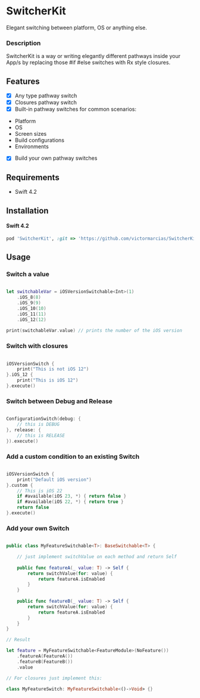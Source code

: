 # SwitcherKit
Elegant switching between platform, OS or anything else.

### Description
SwitcherKit is a way or writing elegantly different pathways inside your App/s by replacing those #if #else switches with Rx style closures.

## Features
- [x] Any type pathway switch
- [x] Closures pathway switch
- [x] Built-in pathway switches for common scenarios:
- Platform
- OS
- Screen sizes
- Build configurations
- Environments
- [x] Build your own pathway switches


## Requirements
- Swift 4.2

## Installation
#### Swift 4.2
```ruby
pod 'SwitcherKit', :git => 'https://github.com/victormarcias/SwitcherKit.git', :tag => 'master'
```


## Usage

### Switch a value
```swift

let switchableVar = iOSVersionSwitchable<Int>(1)
    .iOS_8(8)
    .iOS_9(9)
    .iOS_10(10)
    .iOS_11(11)
    .iOS_12(12)
    
print(switchableVar.value) // prints the number of the iOS version
```

### Switch with closures
```swift

iOSVersionSwitch {
    print("This is not iOS 12")
}.iOS_12 {
    print("This is iOS 12")
}.execute()

```

### Switch between Debug and Release
```swift

ConfigurationSwitch(debug: {
    // this is DEBUG
}, release: {
    // this is RELEASE
}).execute()

```

### Add a custom condition to an existing Switch

```swift

iOSVersionSwitch {
    print("Default iOS version")
}.custom {
    // This is iOS 22
    if #available(iOS 23, *) { return false }
    if #available(iOS 22, *) { return true }
    return false
}.execute()

```

### Add your own Switch

```swift

public class MyFeatureSwitchable<T>: BaseSwitchable<T> {

    // just implement switchValue on each method and return Self
    
    public func featureA(_ value: T) -> Self {
        return switchValue(for: value) {
            return featureA.isEnabled
        }
    }
    
    public func featureB(_ value: T) -> Self {
        return switchValue(for: value) {
            return featureA.isEnabled
        }
    }
}

// Result

let feature = MyFeatureSwitchable<FeatureModule>(NoFeature())
    .featureA(FeatureA())
    .featureB(FeatureB())
    .value

// For closures just implement this:

class MyFeatureSwitch: MyFeatureSwitchable<()->Void> {}

```
